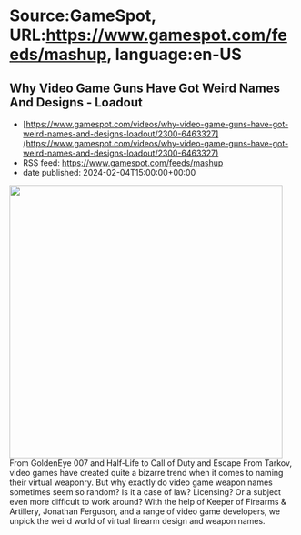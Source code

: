 # Source:GameSpot, URL:https://www.gamespot.com/feeds/mashup, language:en-US

## Why Video Game Guns Have Got Weird Names And Designs - Loadout
 - [https://www.gamespot.com/videos/why-video-game-guns-have-got-weird-names-and-designs-loadout/2300-6463327](https://www.gamespot.com/videos/why-video-game-guns-have-got-weird-names-and-designs-loadout/2300-6463327)
 - RSS feed: https://www.gamespot.com/feeds/mashup
 - date published: 2024-02-04T15:00:00+00:00

<img height="480" src="https://www.gamespot.com/a/uploads/square_medium/1571/15719603/4253941-loadout_weaponnames_site.jpg" width="480" /> From GoldenEye 007 and Half-Life to Call of Duty and Escape From Tarkov, video games have created quite a bizarre trend when it comes to naming their virtual weaponry. But why exactly do video game weapon names sometimes seem so random? Is it a case of law? Licensing? Or a subject even more difficult to work around?  With the help of Keeper of Firearms &amp; Artillery, Jonathan Ferguson, and a range of video game developers, we unpick the weird world of virtual firearm design and weapon names.


